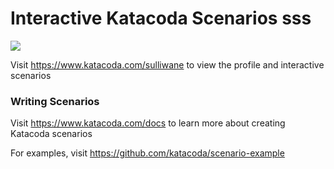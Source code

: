 # Interactive Katacoda Scenarios sss

[![](http://shields.katacoda.com/katacoda/sulliwane/count.svg)](https://www.katacoda.com/sulliwane "Get your profile on Katacoda.com")

Visit https://www.katacoda.com/sulliwane to view the profile and interactive scenarios

### Writing Scenarios
Visit https://www.katacoda.com/docs to learn more about creating Katacoda scenarios

For examples, visit https://github.com/katacoda/scenario-example
